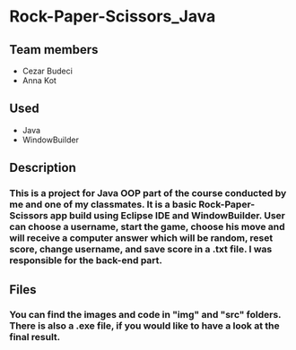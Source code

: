 # Rock-Paper-Scissors_Java

## Team members
  * Cezar Budeci
  * Anna Kot
  
## Used
  * Java
  * WindowBuilder

## Description
### This is a project for Java OOP part of the course conducted by me and one of my classmates. It is a basic Rock-Paper-Scissors app build using Eclipse IDE and WindowBuilder. User can choose a username, start the game, choose his move and will receive a computer answer which will be random, reset score, change username, and save score in a .txt file. I was responsible for the back-end part.

## Files
### You can find the images and code in "img" and "src" folders. There is also a .exe file, if you would like to have a look at the final result.
